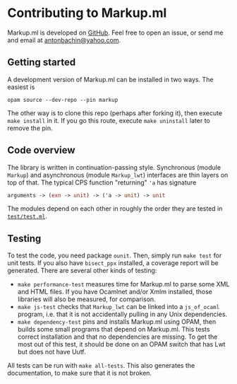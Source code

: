 # Contributing to Markup.ml

Markup.ml is developed on [GitHub][repo]. Feel free to open an issue, or send me
and email at [antonbachin@yahoo.com][email].

## Getting started

A development version of Markup.ml can be installed in two ways. The easiest is

```
opam source --dev-repo --pin markup
```

The other way is to clone this repo (perhaps after forking it), then execute
`make install` in it. If you go this route, execute `make uninstall` later to
remove the pin.

## Code overview

The library is written in continuation-passing style. Synchronous (module
`Markup`) and asynchronous (module `Markup_lwt`) interfaces are thin layers on
top of that. The typical CPS function "returning" `'a` has signature

```ocaml
arguments -> (exn -> unit) -> ('a -> unit) -> unit
```

The modules depend on each other in roughly the order they are tested in
[`test/test.ml`][test.ml].

## Testing

To test the code, you need package `ounit`. Then, simply run `make test` for
unit tests. If you also have `bisect_ppx` installed, a coverage report will be
generated. There are several other kinds of testing:

- `make performance-test` measures time for Markup.ml to parse some XML and HTML
  files. If you have Ocamlnet and/or Xmlm installed, those libraries will also
  be measured, for comparison.
- `make js-test` checks that `Markup_lwt` can be linked into a `js_of_ocaml`
  program, i.e. that it is not accidentally pulling in any Unix dependencies.
- `make dependency-test` pins and installs Markup.ml using OPAM, then builds
  some small programs that depend on Markup.ml. This tests correct installation
  and that no dependencies are missing. To get the most out of this test, it
  should be done on an OPAM switch that has Lwt but does not have Uutf.

All tests can be run with `make all-tests`. This also generates the
documentation, to make sure that it is not broken.

[repo]:    https://github.com/aantron/markup.ml
[email]:   mailto:antonbachin@yahoo.com
[test.ml]: https://github.com/aantron/markup.ml/blob/master/test/test.ml
